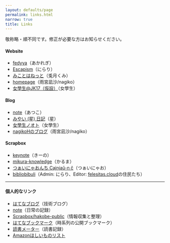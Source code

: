 ```yaml
---
layout: defaults/page
permalink: links.html
narrow: true
title: Links
---
```


敬称略・順不同です。修正が必要な方はお知らせください。

#### Website

- [fedyya](https://www.fedyya.net/)（あかれぎ）
- [Escapism](https://www.escapism.work/)（にらり）
- [みことはねっと](https://mikotoha.net/)（兎月くみ）
- [homepage](https://bananagikoh.github.io/homepage/)（雨宮凪沙/nagiko）
- [女學生@JK17（仮設）](https://17jk.github.io)（女學生）

#### Blog

- [note](https://note.com/atsukotominaga)（あつこ）
- [みやい (星) 日記](http://pj1204.hateblo.jp/)（星）
- [女學生ノオト](https://jk17.hateblo.jp/)（女學生）
- [nagikoHのブログ](https://seeker-nagiko.hatenadiary.com/)（雨宮凪沙/nagiko）

#### Scrapbox

- [keynote](https://scrapbox.io/keynote)（きーの）
- [mikura-knowledge](https://scrapbox.io/mikura-knowledge/)（かるま）
- [つぁいにゃおんち Cajnjaŭ-n ĉ](https://scrapbox.io/ccm/)（つぁいにゃお）
- [bibliobibuli](https://scrapbox.io/bibliobibuli/)（Admin: にらり、Editor: [felesitas.cloud](https://felesitas.cloud/)の住民たち）

---

#### 個人的なリンク

- [はてなブログ](https://hakobe-tan.hatenablog.com)（技術ブログ）
- [note](https://note.com/hakobe)（日常の記録）
- [Scrapbox/hakobe-public](https://scrapbox.io/hakobe-public/)（情報収集と整理）
- [はてなブックマーク](https://b.hatena.ne.jp/hakobe_tan/)（時系列の公開ブックマーク）
- [読書メーター](https://bookmeter.com/users/969172)（読書記録）
- [Amazonほしいものリスト](https://www.amazon.jp/hz/wishlist/ls/XLP4ERU63SRX?ref_=wl_share)
